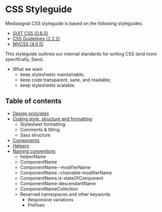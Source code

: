 # CSS Styleguide

Mediasignal CSS styleguide is based on the following styleguides. 

* [SUIT CSS (0.6.0)](https://github.com/suitcss)
* [CSS Guidelines (2.2.2)](http://cssguidelin.es)
* [MVCSS (4.0.5)](http://mvcss.github.io/styleguide)

This styleguide outlines our internal standards for writing CSS (and more specifically, Sass).

* What we want
  * keep stylesheets maintainable;
  * keep code transparent, sane, and readable;
  * keep stylesheets scalable.


## Table of contents

* [Design principles]()
* [Coding style, structure and formatting]()
  * Stylesheet formatting
  * Comments & titling
  * Sass structure
* [Components]()
* [Helpers]()
* [Naming conventions]()
  * helperName
  * ComponentName
  * ComponentName--modifierName
  * ComponentName.-chainable-modifierName
  * ComponentName.is-stateOfComponent
  * ComponentName-descendantName
  * ComponentNameCollection
  * Reserved namespaces and other keywords
    * Responsive variations
    * Prefixes
    
